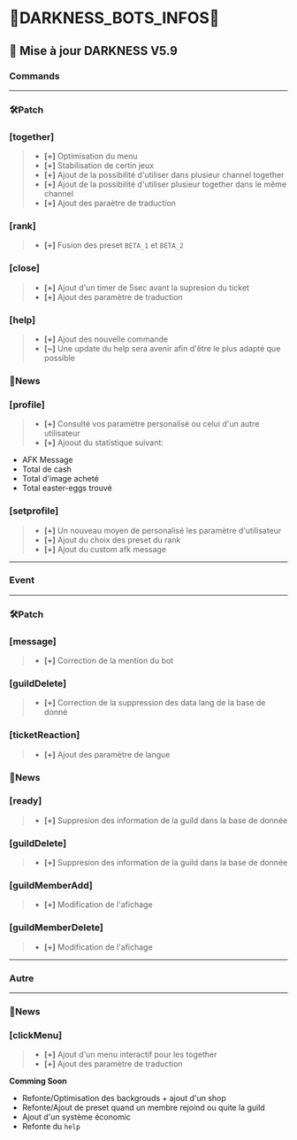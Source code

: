 # 👾DARKNESS_BOTS_INFOS👾

## 🤖 Mise à jour DARKNESS V5.9

### Commands
___
### 🛠Patch

### [together]
> - **[+]** Optimisation du menu
> - **[+]** Stabilisation de certin jeux
> - **[+]** Ajout de la possibilité d'utiliser dans plusieur channel together
> - **[+]** Ajout de la possibilité d'utiliser plusieur together dans le même channel
> - **[+]** Ajout des paraètre de traduction

### [rank]
> - **[+]** Fusion des preset `BETA_1` et `BETA_2`

### [close]
> - **[+]** Ajout d'un timer de 5sec avant la supresion du ticket
> - **[+]** Ajout des paramètre de traduction

### [help]
> - **[+]** Ajout des nouvelle commande
> - **[~]** Une update du help sera avenir afin d'être le plus adapté que possible

### 📄News

### [profile]
> - **[+]** Consulté vos paramètre personalisé ou celui d'un autre utilisateur
> - **[+]** Ajoout du statistique suivant:
  - AFK Message
  - Total de cash
  - Total d'image acheté
  - Total easter-eggs trouvé

### [setprofile]
> - **[+]** Un nouveau moyen de personalisé les paramètre d'utilisateur
> - **[+]** Ajout du choix des preset du rank
> - **[+]** Ajout du custom afk message
___
### Event
___
### 🛠Patch

### [message]
> - **[+]** Correction de la mention du bot

### [guildDelete]
> - **[+]** Correction de la suppression des data lang de la base de donné

### [ticketReaction]
> - **[+]** Ajout des paramètre de langue

### 📄News

### [ready]
> - **[+]** Suppresion des information de la guild dans la base de donnée

### [guildDelete]
> - **[+]** Suppresion des information de la guild dans la base de donnée

### [guildMemberAdd]
> - **[+]** Modification de l'afichage

### [guildMemberDelete]
> - **[+]** Modification de l'afichage
___
### Autre

___
### 📄News

### [clickMenu]
> - **[+]** Ajout d'un menu interactif pour les together
> - **[+]** Ajout des paramètre de traduction


__Comming Soon__

- Refonte/Optimisation des backgrouds + ajout d'un shop
- Refonte/Ajout de preset quand un membre rejoind ou quite la guild
- Ajout d'un système économic
- Refonte du `help`

